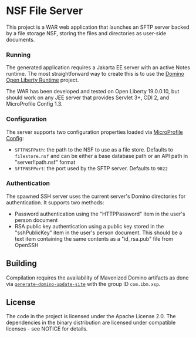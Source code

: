 # NSF File Server

This project is a WAR web application that launches an SFTP server backed by a file storage NSF, storing the files and directories as user-side documents.

### Running

The generated application requires a Jakarta EE server with an active Notes runtime. The most straightforward way to create this is to use the [Domino Open Liberty Runtime](https://github.com/OpenNTF/openliberty-domino) project.

The WAR has been developed and tested on Open Liberty 19.0.0.10, but should work on any JEE server that provides Servlet 3+, CDI 2, and MicroProfile Config 1.3.

### Configuration

The server supports two configuration properties loaded via [MicroProfile Config](https://github.com/eclipse/microprofile-config):

* `SFTPNSFPath`: the path to the NSF to use as a file store. Defaults to `filestore.nsf` and can be either a base database path or an API path in "server!!path.nsf" format
* `SFTPNSFPort`: the port used by the SFTP server. Defaults to `9022`

### Authentication

The spawned SSH server uses the current server's Domino directories for authentication. It supports two methods:

- Password authentication using the "HTTPPassword" item in the user's person document
- RSA public key authentication using a public key stored in the "sshPublicKey" item in the user's person document. This should be a text item containing the same contents as a "id_rsa.pub" file from OpenSSH

## Building

Compilation requires the availability of Mavenized Domino artifacts as done via [`generate-domino-update-site`](https://github.com/OpenNTF/generate-domino-update-site/) with the group ID `com.ibm.xsp`.

## License

The code in the project is licensed under the Apache License 2.0. The dependencies in the binary distribution are licensed under compatible licenses - see NOTICE for details.